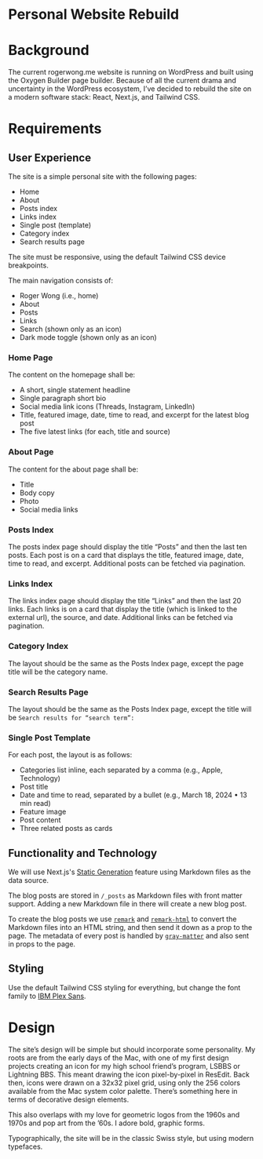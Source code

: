 # Personal Website Rebuild

# Background

The current rogerwong.me website is running on WordPress and built using the Oxygen Builder page builder. Because of all the current drama and uncertainty in the WordPress ecosystem, I’ve decided to rebuild the site on a modern software stack: React, Next.js, and Tailwind CSS.

# Requirements

## User Experience

The site is a simple personal site with the following pages:

- Home
- About
- Posts index
- Links index
- Single post (template)
- Category index
- Search results page

The site must be responsive, using the default Tailwind CSS device breakpoints.

The main navigation consists of:

- Roger Wong (i.e., home)
- About
- Posts
- Links
- Search (shown only as an icon)
- Dark mode toggle (shown only as an icon)

### Home Page

The content on the homepage shall be:

- A short, single statement headline
- Single paragraph short bio
- Social media link icons (Threads, Instagram, LinkedIn)
- Title, featured image, date, time to read, and excerpt for the latest blog post
- The five latest links (for each, title and source)

### About Page

The content for the about page shall be:

- Title
- Body copy
- Photo
- Social media links

### Posts Index

The posts index page should display the title “Posts” and then the last ten posts. Each post is on a card that displays the title, featured image, date, time to read, and excerpt. Additional posts can be fetched via pagination.

### Links Index

The links index page should display the title “Links” and then the last 20 links. Each links is on a card that display the title (which is linked to the external url), the source, and date. Additional links can be fetched via pagination.

### Category Index

The layout should be the same as the Posts Index page, except the page title will be the category name.

### Search Results Page

The layout should be the same as the Posts Index page, except the title will be `Search results for “search term”:`

### Single Post Template

For each post, the layout is as follows:

- Categories list inline, each separated by a comma (e.g., Apple, Technology)
- Post title
- Date and time to read, separated by a bullet (e.g., March 18, 2024 • 13 min read)
- Feature image
- Post content
- Three related posts as cards

## Functionality and Technology

We will use Next.js's [Static Generation](https://nextjs.org/docs/app/building-your-application/routing/layouts-and-templates) feature using Markdown files as the data source.

The blog posts are stored in `/_posts` as Markdown files with front matter support. Adding a new Markdown file in there will create a new blog post.

To create the blog posts we use [`remark`](https://github.com/remarkjs/remark) and [`remark-html`](https://github.com/remarkjs/remark-html) to convert the Markdown files into an HTML string, and then send it down as a prop to the page. The metadata of every post is handled by [`gray-matter`](https://github.com/jonschlinkert/gray-matter) and also sent in props to the page.

## Styling

Use the default Tailwind CSS styling for everything, but change the font family to [IBM Plex Sans](https://fonts.google.com/specimen/IBM+Plex+Sans?categoryFilters=Sans+Serif:/Sans/Neo+Grotesque).

# Design

The site’s design will be simple but should incorporate some personality. My roots are from the early days of the Mac, with one of my first design projects creating an icon for my high school friend’s program, LSBBS or Lightning BBS. This meant drawing the icon pixel-by-pixel in ResEdit. Back then, icons were drawn on a 32x32 pixel grid, using only the 256 colors available from the Mac system color palette. There’s something here in terms of decorative design elements.

This also overlaps with my love for geometric logos from the 1960s and 1970s and pop art from the ’60s. I adore bold, graphic forms.

Typographically, the site will be in the classic Swiss style, but using modern typefaces.

